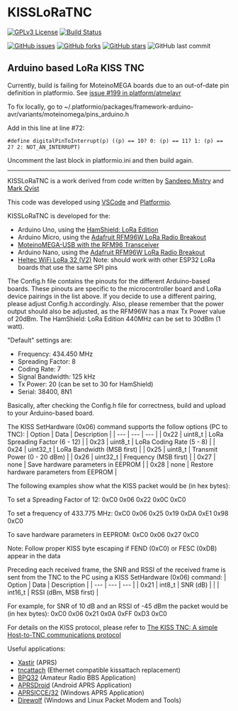# KISSLoRaTNC

[![GPLv3 License](https://img.shields.io/badge/License-GPL%20v3-yellow.svg)](https://opensource.org/licenses/)
[![Build Status](https://travis-ci.org/kc1awv/KISSLoRaTNC.svg?branch=master)](https://travis-ci.org/kc1awv/KISSLoRaTNC)

[![GitHub issues](https://img.shields.io/github/issues/kc1awv/KISSLoRaTNC)](https://github.com/kc1awv/KISSLoRaTNC/issues)
[![GitHub forks](https://img.shields.io/github/forks/kc1awv/KISSLoRaTNC)](https://github.com/kc1awv/KISSLoRaTNC/network)
[![GitHub stars](https://img.shields.io/github/stars/kc1awv/KISSLoRaTNC)](https://github.com/kc1awv/KISSLoRaTNC/stargazers)
![GitHub last commit](https://img.shields.io/github/last-commit/kc1awv/KISSLoRaTNC)


## Arduino based LoRa KISS TNC

Currently, build is failing for MoteinoMEGA boards due to an out-of-date pin definition in platformio. See [issue #199 in platform/atmelavr](https://github.com/platformio/platform-atmelavr/issues/199)

To fix locally, go to ~/.platformio/packages/framework-arduino-avr/variants/moteinomega/pins_arduino.h

Add in this line at line #72:

    #define digitalPinToInterrupt(p) ((p) == 10? 0: (p) == 11? 1: (p) == 2? 2: NOT_AN_INTERRUPT)
    
Uncomment the last block in platformio.ini and then build again.

---

KISSLoRaTNC is a work derived from code written by [Sandeep Mistry](https://github.com/sandeepmistry/arduino-LoRa) and [Mark Qvist](https://github.com/markqvist)

This code was developed using [VSCode](https://code.visualstudio.com/) and [Platformio](https://platformio.org/).

KISSLoRaTNC is developed for the:
- Arduino Uno, using the [HamShield: LoRa Edition](https://inductivetwig.com/products/hamshield-lora-edition-high-power)
- Arduino Micro, using the [Adafruit RFM96W LoRa Radio Breakout](https://www.adafruit.com/product/3073)
- [MoteinoMEGA-USB with the RFM96 Transceiver](https://lowpowerlab.com/shop/product/138)
- Arduino Nano, using the [Adafruit RFM96W LoRa Radio Breakout](https://www.adafruit.com/product/3073)
- [Heltec WiFi LoRa 32 (V2)](https://heltec.org/project/wifi-lora-32/) Note: should work with
other ESP32 LoRa boards that use the same SPI pins

The Config.h file contains the pinouts for the different Arduino-based boards. These pinouts are specific to the microcontroller board and LoRa device pairings in the list above. If you decide to use a different pairing, please adjust Config.h accordingly. Also, please remember that the power output should also be adjusted, as the RFM96W has a max Tx Power value of 20dBm. The HamShield: LoRa Edition 440MHz can be set to 30dBm (1 watt).

"Default" settings are:
- Frequency: 434.450 MHz
- Spreading Factor: 8
- Coding Rate: 7
- Signal Bandwidth: 125 kHz
- Tx Power: 20 (can be set to 30 for HamShield)
- Serial: 38400, 8N1

Basically, after checking the Config.h file for correctness, build and upload to your Arduino-based board.

The KISS SetHardware (0x06) command supports the follow options (PC to TNC):
| Option | Data | Description |
| --- | --- | --- |
| 0x22 | uint8_t | LoRa Spreading Factor (6 - 12) |
| 0x23 | uint8_t | LoRa Coding Rate (5 - 8) |
| 0x24 | uint32_t | LoRa Bandwidth (MSB first) |
| 0x25 | uint8_t | Transmit Power (0 - 20 dBm) |
| 0x26 | uint32_t | Frequency (MSB first) |
| 0x27 | none | Save hardware parameters in EEPROM |
| 0x28 | none | Restore hardware parameters from EEPROM |

The following examples show what the KISS packet would be (in hex bytes): 

To set a Spreading Factor of 12: 0xC0 0x06 0x22 0x0C 0xC0

To set a frequency of 433.775 MHz: 0xC0 0x06 0x25 0x19 0xDA 0xE1 0x98 0xC0

To save hardware parameters in EEPROM: 0xC0 0x06 0x27 0xC0

Note: Follow proper KISS byte escaping if FEND (0xC0) or FESC (0xDB) appear in the data

Preceding each received frame, the SNR and RSSI of the received frame is sent from the TNC to the PC
using a KISS SetHardware (0x06) command:
| Option | Data | Description |
| --- | --- | --- |
| 0x21 | int8_t | SNR (dB) |
| | int16_t | RSSI (dBm, MSB first) |

For example, for SNR of 10 dB and an RSSI of -45 dBm the packet would be (in hex bytes):
0xC0 0x06 0x21 0x0A 0xFF 0xD3 0xC0

For details on the KISS protocol, please refer to [The KISS TNC: A simple Host-to-TNC communications protocol](http://www.ax25.net/kiss.aspx)

Useful applications:
- [Xastir](https://xastir.org/index.php/Main_Page) (APRS)
- [tncattach](https://github.com/markqvist/tncattach) (Ethernet compatible kissattach replacement)
- [BPQ32](http://www.cantab.net/users/john.wiseman/Documents/index.html) (Amateur Radio BBS Application)
- [APRSDroid](https://aprsdroid.org/) (Android APRS Application)
- [APRSICCE/32](http://aprsisce.wikidot.com) (Windows APRS Application)
- [Direwolf](https://github.com/wb2osz/direwolf) (Windows and Linux Packet Modem and Tools)
